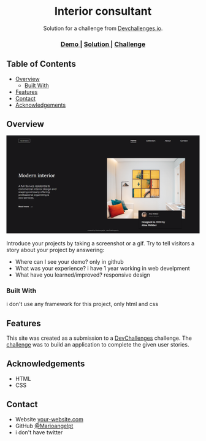 
<h1 align="center">Interior consultant</h1>

<div align="center">
   Solution for a challenge from  <a href="http://devchallenges.io" target="_blank">Devchallenges.io</a>.
</div>

<div align="center">
  <h3>
    <a href="https://interior-consultant-3ec0b.web.app/">
      Demo
    </a>
    <span> | </span>
    <a href="https://{github.com/Marioangelpt/interior-consultant}">
      Solution
    </a>
    <span> | </span>
    <a href="https://devchallenges.io/challenges/wBunSb7FPrIepJZAg0sY">
      Challenge
    </a>
  </h3>
</div>

<!-- TABLE OF CONTENTS -->

## Table of Contents

- [Overview](#overview)
  - [Built With](#built-with)
- [Features](#features)
- [Contact](#contact)
- [Acknowledgements](#acknowledgements)

<!-- OVERVIEW -->

## Overview

![screenshot](https://github.com/Marioangelpt/interior-consultant/blob/b170eb9eb6e7463cd49b0a5cfc352ae5e82d7141/Screenshot%202022-09-30%20215037.png)

Introduce your projects by taking a screenshot or a gif. Try to tell visitors a story about your project by answering:

- Where can I see your demo?
only in github 
- What was your experience?
i have 1 year working in web develpment
- What have you learned/improved?
responsive design


### Built With


i don't use any framework for this project, only html and css

## Features



This site was created as a submission to a [DevChallenges](https://devchallenges.io/challenges) challenge. The [challenge](https://devchallenges.io/challenges/wBunSb7FPrIepJZAg0sY) was to build an application to complete the given user stories.


## Acknowledgements

- HTML
- CSS

## Contact

- Website [your-website.com](https://interior-consultant-3ec0b.web.app)
- GitHub [@Marioangelpt](https://{github.com/Marioangelpt})
- i don't have twitter
